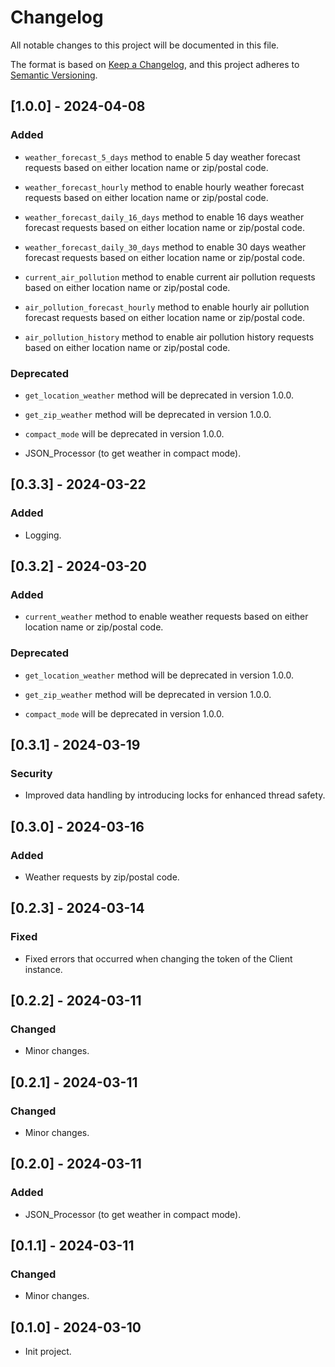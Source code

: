 # Changelog

All notable changes to this project will be documented in this file.

The format is based on [Keep a Changelog](https://keepachangelog.com/en/1.1.0/),
and this project adheres to [Semantic Versioning](https://semver.org/spec/v2.0.0.html).

## [1.0.0] - 2024-04-08

### Added

- `weather_forecast_5_days` method to enable 5 day weather forecast requests based on
  either location name or zip/postal code.

- `weather_forecast_hourly` method to enable hourly weather forecast requests based on
  either location name or zip/postal code.

- `weather_forecast_daily_16_days` method to enable 16 days weather forecast requests
  based on either location name or zip/postal code.

- `weather_forecast_daily_30_days` method to enable 30 days weather forecast requests
  based on either location name or zip/postal code.

- `current_air_pollution` method to enable current air pollution requests based
  on either location name or zip/postal code.

- `air_pollution_forecast_hourly` method to enable hourly air pollution forecast
  requests based on either location name or zip/postal code.

- `air_pollution_history` method to enable air pollution history requests based
  on either location name or zip/postal code.

### Deprecated

- `get_location_weather` method will be deprecated in version 1.0.0.
  
- `get_zip_weather` method will be deprecated in version 1.0.0.

- `compact_mode` will be deprecated in version 1.0.0.

- JSON_Processor (to get weather in compact mode).

## [0.3.3] - 2024-03-22

### Added

- Logging.

## [0.3.2] - 2024-03-20

### Added

- `current_weather` method to enable weather requests based on either
  location name or zip/postal code.

### Deprecated

- `get_location_weather` method will be deprecated in version 1.0.0.
  
- `get_zip_weather` method will be deprecated in version 1.0.0.

- `compact_mode` will be deprecated in version 1.0.0.

## [0.3.1] - 2024-03-19

### Security

- Improved data handling by introducing locks for enhanced thread safety.

## [0.3.0] - 2024-03-16

### Added

- Weather requests by zip/postal code.

## [0.2.3] - 2024-03-14

### Fixed

- Fixed errors that occurred when changing the token of the Client instance.

## [0.2.2] - 2024-03-11

### Changed 

- Minor changes.

## [0.2.1] - 2024-03-11

### Changed 

- Minor changes.

## [0.2.0] - 2024-03-11

### Added

- JSON_Processor (to get weather in compact mode).

## [0.1.1] - 2024-03-11

### Changed 

- Minor changes.

## [0.1.0] - 2024-03-10

- Init project.
